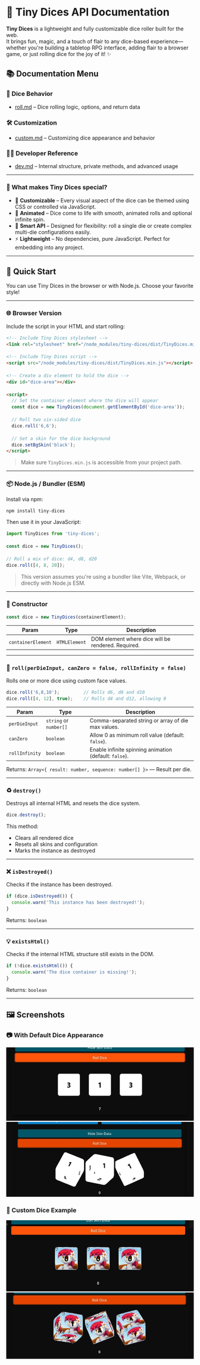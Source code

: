 # 🎲 Tiny Dices API Documentation

**Tiny Dices** is a lightweight and fully customizable dice roller built for the web.  
It brings fun, magic, and a touch of flair to any dice-based experience—whether you're building a tabletop RPG interface, adding flair to a browser game, or just rolling dice for the joy of it! ✨

## 📚 Documentation Menu

### 🎲 Dice Behavior
- [roll.md](./roll.md) – Dice rolling logic, options, and return data

### 🛠 Customization
- [custom.md](./custom.md) – Customizing dice appearance and behavior

### 👩‍💻 Developer Reference
- [dev.md](./dev.md) – Internal structure, private methods, and advanced usage

---

### 🧩 What makes Tiny Dices special?

- 🔧 **Customizable** – Every visual aspect of the dice can be themed using CSS or controlled via JavaScript.
- 🎨 **Animated** – Dice come to life with smooth, animated rolls and optional infinite spin.
- 🧠 **Smart API** – Designed for flexibility: roll a single die or create complex multi-die configurations easily.
- ⚡ **Lightweight** – No dependencies, pure JavaScript. Perfect for embedding into any project.

---

## 🚀 Quick Start

You can use Tiny Dices in the browser or with Node.js. Choose your favorite style!

---

### 🌐 Browser Version

Include the script in your HTML and start rolling:

```html
<!-- Include Tiny Dices stylesheet -->
<link rel="stylesheet" href="/node_modules/tiny-dices/dist/TinyDices.min.css">

<!-- Include Tiny Dices script -->
<script src="/node_modules/tiny-dices/dist/TinyDices.min.js"></script>

<!-- Create a div element to hold the dice -->
<div id="dice-area"></div>

<script>
  // Set the container element where the dice will appear
  const dice = new TinyDices(document.getElementById('dice-area'));

  // Roll two six-sided dice
  dice.roll('6,6');

  // Set a skin for the dice background
  dice.setBgSkin('black');
</script>
```

> Make sure `TinyDices.min.js` is accessible from your project path.

---

### 📦 Node.js / Bundler (ESM)

Install via npm:

```bash
npm install tiny-dices
```

Then use it in your JavaScript:

```js
import TinyDices from 'tiny-dices';

const dice = new TinyDices();

// Roll a mix of dice: d4, d8, d20
dice.roll([4, 8, 20]);
```

> This version assumes you're using a bundler like Vite, Webpack, or directly with Node.js ESM.

---

### 🧱 Constructor

```js
const dice = new TinyDices(containerElement);
```

| Param            | Type      | Description                          |
|------------------|-----------|--------------------------------------|
| `containerElement` | `HTMLElement` | DOM element where dice will be rendered. Required. |

---

### 🎲 `roll(perDieInput, canZero = false, rollInfinity = false)`

Rolls one or more dice using custom face values.

```js
dice.roll('6,8,10');         // Rolls d6, d8 and d10
dice.roll([4, 12], true);    // Rolls d4 and d12, allowing 0
```

| Param          | Type                 | Description |
|----------------|----------------------|-------------|
| `perDieInput`  | `string` or `number[]` | Comma-separated string or array of die max values. |
| `canZero`      | `boolean`            | Allow 0 as minimum roll value (default: `false`). |
| `rollInfinity` | `boolean`            | Enable infinite spinning animation (default: `false`). |

Returns: `Array<{ result: number, sequence: number[] }>` — Result per die.

---

### ♻️ `destroy()`

Destroys all internal HTML and resets the dice system.

```js
dice.destroy();
```

This method:
- Clears all rendered dice
- Resets all skins and configuration
- Marks the instance as destroyed

---

### ❌ `isDestroyed()`

Checks if the instance has been destroyed.

```js
if (dice.isDestroyed()) {
  console.warn('This instance has been destroyed!');
}
```

Returns: `boolean`

---

### 💡 `existsHtml()`

Checks if the internal HTML structure still exists in the DOM.

```js
if (!dice.existsHtml()) {
  console.warn('The dice container is missing!');
}
```

Returns: `boolean`

---

## 🖼️ Screenshots

### 📷 With Default Dice Appearance

![Default dice 1](../img/examples/2025-04-21_11-17_1.jpg)
![Default dice 2](../img/examples/2025-04-21_11-17.jpg)

### 🎨 Custom Dice Example

![Custom dice 1](../img/examples/2025-04-21_11-16.jpg)
![Custom dice 2](../img/examples/2025-04-21_11-18.jpg)
